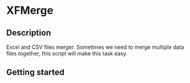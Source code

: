 # XFMerge

## Description

Excel and CSV files merger. Sometimes we need to merge multiple data files together, this script will make this task easy.

## Getting started
